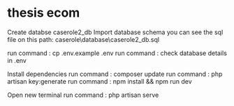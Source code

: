 # thesis ecom
Create databse caserole2_db
Import database schema you can see the sql file on this path: caserole\database\caserole2_db.sql


run command : cp .env.example .env
run command : check database details in .env

Install dependencies
run command : composer update
run command : php artisan key:generate
run command : npm install && npm run dev

Open new terminal
run command : php artisan serve
